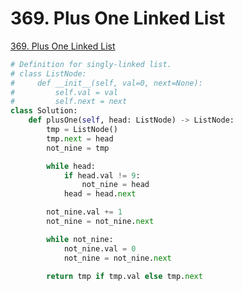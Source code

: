 # 369. Plus One Linked List

[369. Plus One Linked List](https://leetcode.com/problems/plus-one-linked-list/)

```python
# Definition for singly-linked list.
# class ListNode:
#     def __init__(self, val=0, next=None):
#         self.val = val
#         self.next = next
class Solution:
    def plusOne(self, head: ListNode) -> ListNode:
        tmp = ListNode()
        tmp.next = head
        not_nine = tmp

        while head:
            if head.val != 9:
                not_nine = head
            head = head.next

        not_nine.val += 1
        not_nine = not_nine.next

        while not_nine:
            not_nine.val = 0
            not_nine = not_nine.next

        return tmp if tmp.val else tmp.next
```

